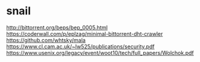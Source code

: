 # snail
http://bittorrent.org/beps/bep_0005.html <br/>
https://coderwall.com/p/eplzag/minimal-bittorrent-dht-crawler <br/>
https://github.com/whtsky/mala <br/>
https://www.cl.cam.ac.uk/~lw525/publications/security.pdf <br/>
https://www.usenix.org/legacy/event/woot10/tech/full_papers/Wolchok.pdf
